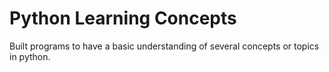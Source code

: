# Python Learning Concepts
Built programs to have a basic understanding of several concepts or topics in python.
